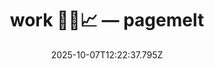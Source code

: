 ---
layout: bookmark
title: work 😤👔📈 — pagemelt
tags:
  - Bookmarks
  - Working
date: 2025-10-07T12:22:37.795Z
created: 2025-10-07T12:22:37.795Z
modified: 2025-10-19T01:24:22.490Z
link: https://youtube.com/watch?v=3YsUmPDL5Ts
id: 1376085569
image: https://i.ytimg.com/vi/3YsUmPDL5Ts/maxresdefault.jpg
---